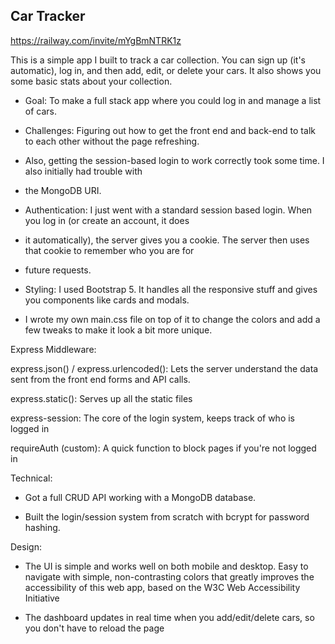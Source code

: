 ## Car Tracker
https://railway.com/invite/mYgBmNTRK1z

This is a simple app I built to track a car collection. You can sign up (it's automatic), log in, and then add, edit, 
or delete your cars. It also shows you some basic stats about your collection.

- Goal: To make a full stack app where you could log in and manage a list of cars.

- Challenges: Figuring out how to get the front end and back-end to talk to each other without the page refreshing. 
- Also, getting the session-based login to work correctly took some time. I also initially had trouble with
- the MongoDB URI.

- Authentication: I just went with a standard session based login. When you log in (or create an account, it does 
- it automatically), the server gives you a cookie. The server then uses that cookie to remember who you are for 
- future requests.

- Styling: I used Bootstrap 5. It handles all the responsive stuff and gives you components like cards and modals.
- I wrote my own main.css file on top of it to change the colors and add a few tweaks to make it look a bit more unique.

Express Middleware:

express.json() / express.urlencoded(): Lets the server understand the data sent from the front end forms and API calls.

express.static(): Serves up all the static files

express-session: The core of the login system, keeps track of who is logged in

requireAuth (custom): A quick function to block pages if you're not logged in

Technical:

- Got a full CRUD API working with a MongoDB database.

- Built the login/session system from scratch with bcrypt for password hashing.

Design:

- The UI is simple and works well on both mobile and desktop. Easy to navigate with simple, non-contrasting
colors that greatly improves the accessibility of this web app, based on the W3C Web Accessibility Initiative

- The dashboard updates in real time when you add/edit/delete cars, so you don't have to reload the page
